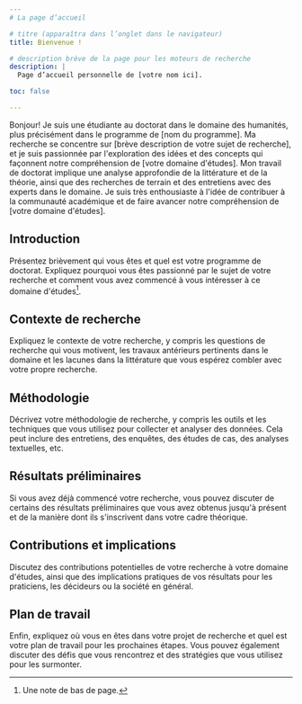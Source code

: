 ```yaml
---
# La page d’accueil

# titre (apparaîtra dans l’onglet dans le navigateur)
title: Bienvenue !

# description brève de la page pour les moteurs de recherche
description: | 
  Page d’accueil personnelle de [votre nom ici].

toc: false

---
```


<!-- Texte généré avec ChatGPT Mar 23 Version -->
Bonjour! Je suis une étudiante au doctorat dans le domaine des humanités, plus précisément dans le programme de [nom du programme]. Ma recherche se concentre sur [brève description de votre sujet de recherche], et je suis passionnée par l'exploration des idées et des concepts qui façonnent notre compréhension de [votre domaine d'études]. Mon travail de doctorat implique une analyse approfondie de la littérature et de la théorie, ainsi que des recherches de terrain et des entretiens avec des experts dans le domaine. Je suis très enthousiaste à l'idée de contribuer à la communauté académique et de faire avancer notre compréhension de [votre domaine d'études].

## Introduction

Présentez brièvement qui vous êtes et quel est votre programme de doctorat. Expliquez pourquoi vous êtes passionné par le sujet de votre recherche et comment vous avez commencé à vous intéresser à ce domaine d'études[^note1].

## Contexte de recherche

Expliquez le contexte de votre recherche, y compris les questions de recherche qui vous motivent, les travaux antérieurs pertinents dans le domaine et les lacunes dans la littérature que vous espérez combler avec votre propre recherche.

## Méthodologie

Décrivez votre méthodologie de recherche, y compris les outils et les techniques que vous utilisez pour collecter et analyser des données. Cela peut inclure des entretiens, des enquêtes, des études de cas, des analyses textuelles, etc.

## Résultats préliminaires

Si vous avez déjà commencé votre recherche, vous pouvez discuter de certains des résultats préliminaires que vous avez obtenus jusqu'à présent et de la manière dont ils s'inscrivent dans votre cadre théorique.

## Contributions et implications

Discutez des contributions potentielles de votre recherche à votre domaine d'études, ainsi que des implications pratiques de vos résultats pour les praticiens, les décideurs ou la société en général.

## Plan de travail

Enfin, expliquez où vous en êtes dans votre projet de recherche et quel est votre plan de travail pour les prochaines étapes. Vous pouvez également discuter des défis que vous rencontrez et des stratégies que vous utilisez pour les surmonter.

<!-- Notes -->
[^note1]: Une note de bas de page.
